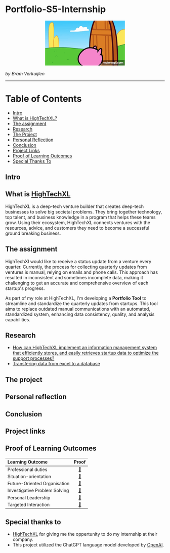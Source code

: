 # Portfolio-S5-Internship

<p align="center">
<img src="https://github.com/BramVerkuijlen/Portfolio-S5-Internship/blob/main/images/Sc_Rk5.gif" alt="GIF Broke :(" width="50%" height="50%" />
<p/>

*by Bram Verkuijlen*
***
# Table of Contents
- [Intro](#intro)
- [What is HighTechXL?](#what-is-hightechxl)
- [The assignment](#the-assignment)
- [Research](#research)
- [The Project](#the-project)
- [Personal Reflection](#personal-reflection)
- [Conclusion](#conclusion)
- [Project Links](#project-links)
- [Proof of Learning Outcomes](#proof-of-learning-outcomes)
- [Special Thanks To](#special-thanks-to)


## Intro
## What is [HighTechXL](https://hightechxl.com/)
HighTechXL is a deep-tech venture builder that creates deep-tech businesses to solve big societal problems. 
They bring together technology, top talent, and business knowledge in a program that helps these teams grow. 
Using their ecosystem, HighTechXL connects ventures with the resources, advice, and customers they need to become a successful ground breaking business.

## The assignment
HighTechXl would like to receive a status update from a venture every quarter. 
Currently, the process for collecting quarterly updates from ventures is manual, relying on emails and phone calls. 
This approach has resulted in inconsistent and sometimes incomplete data, making it challenging to get an accurate and comprehensive overview of each startup's progress.

As part of my role at HighTechXL, I'm developing a **Portfolio Tool** to streamline and standardize the quarterly updates from startups. 
This tool aims to replace outdated manual communications with an automated, standardized system, enhancing data consistency, quality, and analysis capabilities.

## Research
- [How can HighTechXL implement an information management system that efficiently stores, and easily retrieves startup data to optimize the support processes?](https://github.com/BramVerkuijlen/Portfolio-S5-Internship/blob/main/research/How%20can%20HighTechXL%20implement%20an%20information%20management%20system%20that%20efficiently%20stores%2C%20and%20easily%20retrieves%20startup%20data%20to%20optimize%20the%20support%20processes%3F.md)
- [Transfering data from excel to a database]()

## The project

## Personal reflection 

## Conclusion

## Project links

## Proof of Learning Outcomes
| Learning Outcome | Proof |
|:-----------------|:-----:|
|Professional duties| [🔗](https://github.com/BramVerkuijlen/Portfolio-S5-Internship/blob/main/LearningOutcomes/Professional%20duties.md)
|Situation-orientation| [🔗](https://github.com/BramVerkuijlen/Portfolio-S5-Internship/blob/main/LearningOutcomes/Situation-orientation.md)
|Future-Oriented Organisation| [🔗](https://github.com/BramVerkuijlen/Portfolio-S5-Internship/blob/main/LearningOutcomes/Situation-orientation.md)
|Investigative Problem Solving| [🔗](https://github.com/BramVerkuijlen/Portfolio-S5-Internship/blob/main/LearningOutcomes/Investigative%20Problem%20Solving.md)
|Personal Leadership| [🔗](https://github.com/BramVerkuijlen/Portfolio-S5-Internship/blob/main/LearningOutcomes/Personal%20Leadership.md)
|Targeted Interaction| [🔗](https://github.com/BramVerkuijlen/Portfolio-S5-Internship/blob/main/LearningOutcomes/Targeted%20Interaction.md)

## Special thanks to
- [HighTechXL](https://hightechxl.com/) for giving me the oppertunity to do my internship at their company.
- This project utilized the ChatGPT language model developed by [OpenAI](https://openai.com/).



